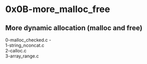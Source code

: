 # 0x0B-more_malloc_free

## More dynamic allocation (malloc and free)

0-malloc_checked.c -   
1-string_nconcat.c   
2-calloc.c  
3-array_range.c  
